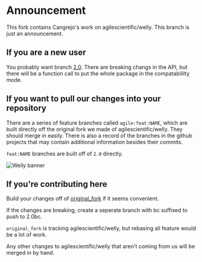 # Announcement

This fork contains Cangrejo's work on agilescientific/welly. This branch is just an announcement.

## If you are a new user

You probably want branch [2.0](/cangrejogeo/welly/tree/2.0). There are breaking changs in the API, but there will be a function call to put the whole package in the compatabililty mode.

## If you want to pull our changes into your repository

There are a series of feature branches called `agile:feat:NAME`, which are built directly off the original fork we made of agilescientific/welly. They should merge in easily.
There is also a record of the branches in the github projects that may contain additional information besides their commits.

`feat:NAME` branches are built off of `2.0` directly. 

![Welly banner](https://www.dropbox.com/s/a8jg7zomi4wgolb/welly_banner.png?raw=1)

## If you're contributing here

Build your changes off of [original_fork](cangrejogeo/welly/tree/original_fork) if it seems convenient. 

If the changes are breaking, create a seperate branch with bc suffixed to push to 2.0bc.

`original_fork` is tracking agilescientific/welly, but rebasing all feature would be a lot of work.

Any other changes to agilescientific/welly that aren't coming from us will be merged in by hand.
